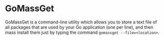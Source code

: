 # GoMassGet
GoMassGet is a command-line utility which allows you to store a text file of all packages that are used by your Go application (one per line), and then mass install them just by typing the command ``gomassget --file=<location>``.
